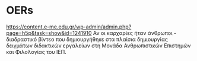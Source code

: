 # OERs
https://content.e-me.edu.gr/wp-admin/admin.php?page=h5p&task=show&id=1241910
Αν οι καρχαρίες ήταν άνθρωποι - διαδραστικό βίντεο που δημιουργήθηκε στα πλαίσια δημιουργίας δειγμάτων διδακτικών εργαλείων στη Μονάδα Ανθρωπιστικών Επιστημών και Φιλολογίας του ΙΕΠ.
